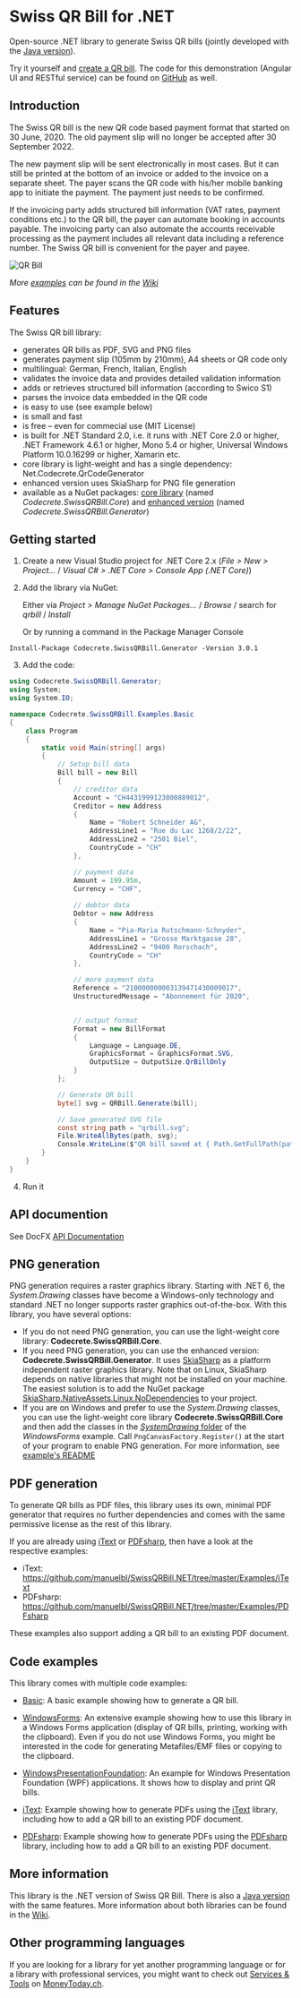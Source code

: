 # Swiss QR Bill for .NET

Open-source .NET library to generate Swiss QR bills (jointly developed with the [Java version](https://github.com/manuelbl/SwissQRBill)).

Try it yourself and [create a QR bill](https://www.codecrete.net/qrbill). The code for this demonstration (Angular UI and RESTful service) can be found on [GitHub](https://github.com/manuelbl/SwissQRBillDemo) as well.

## Introduction

The Swiss QR bill is the new QR code based payment format that started on 30 June, 2020. The old payment slip will no longer be accepted after 30 September 2022.

The new payment slip will be sent electronically in most cases. But it can still be printed at the bottom of an invoice or added to the invoice on a separate sheet. The payer scans the QR code with his/her mobile banking app to initiate the payment. The payment just needs to be confirmed.

If the invoicing party adds structured bill information (VAT rates, payment conditions etc.) to the QR bill, the payer can automate booking in accounts payable. The invoicing party can also automate the accounts receivable processing as the payment includes all relevant data including a reference number. The Swiss QR bill is convenient for the payer and payee.

![QR Bill](https://raw.githubusercontent.com/wiki/manuelbl/SwissQRBill/images/qr-invoice-e1.svg?sanitize=true)

*More [examples](https://github.com/manuelbl/SwissQRBill/wiki/Swiss-QR-Invoice-Examples) can be found in the [Wiki](https://github.com/manuelbl/SwissQRBill/wiki)*

## Features

The Swiss QR bill library:

- generates QR bills as PDF, SVG and PNG files
- generates payment slip (105mm by 210mm), A4 sheets or QR code only
- multilingual: German, French, Italian, English
- validates the invoice data and provides detailed validation information
- adds or retrieves structured bill information (according to Swico S1)
- parses the invoice data embedded in the QR code
- is easy to use (see example below)
- is small and fast
- is free – even for commecial use (MIT License)
- is built for .NET Standard 2.0, i.e. it runs with .NET Core 2.0 or higher, .NET Framework 4.6.1 or higher, Mono 5.4 or higher, Universal Windows Platform 10.0.16299 or higher, Xamarin etc.
- core library is light-weight and has a single dependency: Net.Codecrete.QrCodeGenerator
- enhanced version uses SkiaSharp for PNG file generation
- available as a NuGet packages: [core library](https://www.nuget.org/packages/Codecrete.SwissQRBill.Core/) (named *Codecrete.SwissQRBill.Core*) and [enhanced version](https://www.nuget.org/packages/Codecrete.SwissQRBill.Generator/) (named *Codecrete.SwissQRBill.Generator*)


## Getting started

1. Create a new Visual Studio project for .NET Core 2.x (*File > New > Project...* / *Visual C# > .NET Core > Console App (.NET Core)*)

2. Add the library via NuGet:

   Either via *Project > Manage NuGet Packages...* / *Browse* / search for *qrbill* / *Install*
   
   Or by running a command in the Package Manager Console

```
Install-Package Codecrete.SwissQRBill.Generator -Version 3.0.1
```

3. Add the code:

```c#
using Codecrete.SwissQRBill.Generator;
using System;
using System.IO;

namespace Codecrete.SwissQRBill.Examples.Basic
{
    class Program
    {
        static void Main(string[] args)
        {
            // Setup bill data
            Bill bill = new Bill
            {
                // creditor data
                Account = "CH4431999123000889012",
                Creditor = new Address
                {
                    Name = "Robert Schneider AG",
                    AddressLine1 = "Rue du Lac 1268/2/22",
                    AddressLine2 = "2501 Biel",
                    CountryCode = "CH"
                },

                // payment data
                Amount = 199.95m,
                Currency = "CHF",
                
                // debtor data
                Debtor = new Address
                {
                    Name = "Pia-Maria Rutschmann-Schnyder",
                    AddressLine1 = "Grosse Marktgasse 28",
                    AddressLine2 = "9400 Rorschach",
                    CountryCode = "CH"
                },

                // more payment data
                Reference = "210000000003139471430009017",
                UnstructuredMessage = "Abonnement für 2020",


                // output format
                Format = new BillFormat
                {
                    Language = Language.DE,
                    GraphicsFormat = GraphicsFormat.SVG,
                    OutputSize = OutputSize.QrBillOnly
                }
            };

            // Generate QR bill
            byte[] svg = QRBill.Generate(bill);

            // Save generated SVG file
            const string path = "qrbill.svg";
            File.WriteAllBytes(path, svg);
            Console.WriteLine($"QR bill saved at { Path.GetFullPath(path) }");
        }
    }
}
```

4. Run it

## API documention

See DocFX [API Documentation](https://codecrete.net/SwissQRBill.NET/api/index.html)

## PNG generation

PNG generation requires a raster graphics library. Starting with .NET 6, the *System.Drawing* classes have become a Windows-only technology and standard .NET no longer supports raster graphics out-of-the-box. With this library, you have several options:

- If you do not need PNG generation, you can use the light-weight core library: **Codecrete.SwissQRBill.Core**.
- If you need PNG generation, you can use the enhanced version: **Codecrete.SwissQRBill.Generator**. It uses [SkiaSharp](https://github.com/mono/SkiaSharp) as a platform independent raster graphics library. Note that on Linux, SkiaSharp depends on native libraries that might not be installed on your machine. The easiest solution is to add the NuGet package [SkiaSharp.NativeAssets.Linux.NoDependencies](https://www.nuget.org/packages/SkiaSharp.NativeAssets.Linux.NoDependencies) to your project.
- If you are on Windows and prefer to use the *System.Drawing* classes, you can use the light-weight core library **Codecrete.SwissQRBill.Core** and then add the classes in the [*SystemDrawing* folder](Examples/WindowsForms/SystemDrawing) of the *WindowsForms* example. Call `PngCanvasFactory.Register()` at the start of your program to enable PNG generation. For more information, see [example's README](Examples/WindowsForms/README.md)

## PDF generation

To generate QR bills as PDF files, this library uses its own, minimal PDF generator that requires no further dependencies and comes with the same permissive license as the rest of this library.

If you are already using [iText](https://itextpdf.com/en) or [PDFsharp](http://www.pdfsharp.net/), then have a look at the respective examples:

- iText: https://github.com/manuelbl/SwissQRBill.NET/tree/master/Examples/iText
- PDFsharp: https://github.com/manuelbl/SwissQRBill.NET/tree/master/Examples/PDFsharp

These examples also support adding a QR bill to an existing PDF document.

## Code examples

This library comes with multiple code examples:

- [Basic](Examples/Basic): A basic example showing how to generate a QR bill.

- [WindowsForms](Examples/WindowsForms): An extensive example showing how to use this library in a Windows Forms application (display of QR bills, printing, working with the clipboard). Even if you do not use Windows Forms, you might be interested in the code for generating Metafiles/EMF files or copying to the clipboard.

- [WindowsPresentationFoundation](Examples/WindowsPresentationFoundation): An example for Windows Presentation Foundation (WPF) applications. It shows how to display and print QR bills.

- [iText](Examples/iText): Example showing how to generate PDFs using the [iText](https://itextpdf.com/en) library, including how to add a QR bill to an existing PDF document.

- [PDFsharp](Examples/PDFsharp): Example showing how to generate PDFs using the [PDFsharp](http://www.pdfsharp.net) library, including how to add a QR bill to an existing PDF document.

## More information

This library is the .NET version of Swiss QR Bill. There is also a [Java version](https://github.com/manuelbl/SwissQRBill) with the same features. More information about both libraries can be found in the [Wiki](https://github.com/manuelbl/SwissQRBill/wiki).

## Other programming languages

If you are looking for a library for yet another programming language or for a library with professional services, you might want to check out [Services & Tools](https://www.moneytoday.ch/iso20022/movers-shakers/software-hersteller/services-tools/) on [MoneyToday.ch](https://www.moneytoday.ch).
